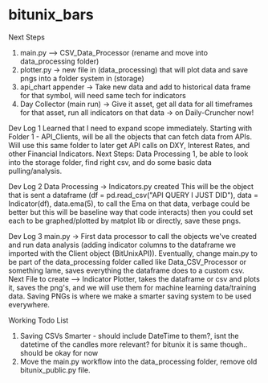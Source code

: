 # bitunix_bars

Next Steps
1. main.py --> CSV_Data_Processor (rename and move into data_processing folder)
2. plotter.py -> new file in (data_processing) that will plot data and save pngs into a folder system in (storage)
3. api_chart appender -> Take new data and add to historical data frame for that symbol, will need same tech for indicators 
4. Day Collector (main run) -> Give it asset, get all data for all timeframes for that asset, run all indicators on that data -> on Daily-Cruncher now!


Dev Log 1
Learned that I need to expand scope immediately. Starting with Folder 1 - API_Clients, will be all the objects that can fetch data from APIs. Will use this same folder to later get API calls on DXY, Interest Rates, and other Financial Indicators.
Next Steps:
Data Processing 1, be able to look into the storage folder, find right csv, and do some basic data pulling/analysis. 

Dev Log 2
Data Processing -> Indicators.py created
This will be the object that is sent a dataframe (df = pd.read_csv("API QUERY I JUST DID"), data = Indicator(df), data.ema(5), to call the Ema on that data, verbage could be better but this will be baseline way that code interacts) then you could set each to be graphed/plotted by matplot lib or directly, save these pngs. 

Dev Log 3
main.py -> First data processor to call the objects we've created and run data analysis (adding indicator columns to the dataframe we imported with the Client object (BitUnixAPI)). Eventually, change main.py to be part of the data_processing folder called like Data_CSV_Processor or something lame, saves everything the dataframe does to a custom csv. Next File to create --> Indicator Plotter, takes the dataframe or csv and plots it, saves the png's, and we will use them for machine learning data/training data. Saving PNGs is where we make a smarter saving system to be used everywhere. 

Working Todo List
 1. Saving CSVs Smarter - should include DateTime to them?, isnt the datetime of the candles more relevant? for bitunix it is same though.. should be okay for now
 2. Move the main.py workflow into the data_processing folder, remove old bitunix_public.py file. 

